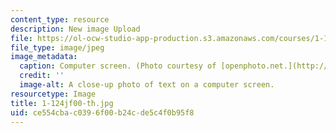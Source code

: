 ```yaml
---
content_type: resource
description: New image Upload
file: https://ol-ocw-studio-app-production.s3.amazonaws.com/courses/1-124j-foundations-of-software-engineering-fall-2000/ce554cbac0396f00b24cde5c4f0b95f8_1-124jf00-th.jpg
file_type: image/jpeg
image_metadata:
  caption: Computer screen. (Photo courtesy of [openphoto.net.](http://www.openphoto.net.))
  credit: ''
  image-alt: A close-up photo of text on a computer screen.
resourcetype: Image
title: 1-124jf00-th.jpg
uid: ce554cba-c039-6f00-b24c-de5c4f0b95f8
---
```

